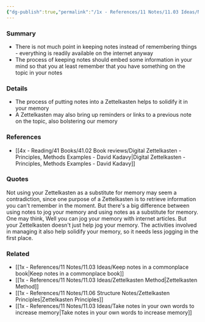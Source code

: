```yaml
---
{"dg-publish":true,"permalink":"/1x - References/11 Notes/11.03 Ideas/Notes should be for jogging memory not substituting memory/","title":"Notes should be for jogging memory not substituting memory","noteIcon":""}
---
```



### Summary
- There is not much point in keeping notes instead of remembering things - everything is readily available on the internet anyway
- The process of keeping notes should embed some information in your mind so that you at least remember that you have something on the topic in your notes

### Details
- The process of putting notes into a Zettelkasten helps to solidify it in your memory
- A Zettelkasten may also bring up reminders or links to a previous note on the topic, also bolstering our memory

### References
- [[4x - Reading/41 Books/41.02 Book reviews/Digital Zettelkasten - Principles, Methods Examples - David Kadavy\|Digital Zettelkasten - Principles, Methods Examples - David Kadavy]]

### Quotes
Not using your Zettelkasten as a substitute for memory may seem a contradiction, since one purpose of a Zettelkasten is to retrieve information you can't remember in the moment. But there's a big difference between using notes to jog your memory and using notes as a substitute for memory. One may think, Well you can jog your memory with internet articles. But your Zettelkasten doesn't just help jog your memory. The activities involved in managing it also help solidify your memory, so it needs less jogging in the first place.

### Related
- [[1x - References/11 Notes/11.03 Ideas/Keep notes in a commonplace book\|Keep notes in a commonplace book]]
- [[1x - References/11 Notes/11.03 Ideas/Zettelkasten Method\|Zettelkasten Method]]
- [[1x - References/11 Notes/11.06 Structure Notes/Zettelkasten Principles\|Zettelkasten Principles]]
- [[1x - References/11 Notes/11.03 Ideas/Take notes in your own words to increase memory\|Take notes in your own words to increase memory]]